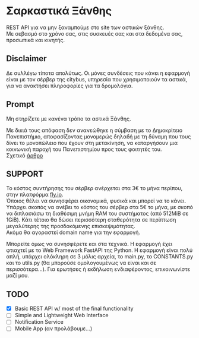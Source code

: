 # Σαρκαστικά Ξάνθης

REST API για να μην ξαναμπούμε στο site των αστικών ξάνθης.  
Με σεβασμό στο χρόνο σας, στις συσκευές σας και στα δεδομένα σας, προσωπικά και κινητής.

## Disclaimer

Δε συλλέγω τίποτα απολύτως. Οι μόνες συνδέσεις που κάνει η εφαρμογή είναι με τον σέρβερ της citybus, υπηρεσία που χρησιμοποιούν τα αστικά, για να ανακτήσει πληροφορίες για τα δρομολόγια.  

## Prompt

Μη στηρίζετε με κανένα τρόπο τα αστικά Ξάνθης.  

Με δικιά τους απόφαση δεν ανανεώθηκε η σύμβαση με το Δημοκρίτειο Πανεπιστήμιο, αποφασίζοντας μονομερώς δηλαδή με τη δύναμη που τους δίνει το μονοπώλειο που έχουν στη μετακίνηση, να καταργήσουν μια κοινωνική παροχή του Πανεπιστημίου προς τους φοιτητές του.  
Σχετικό [άρθρο](https://thepressproject.gr/kopike-i-dorean-metafora-foititon-apo-kai-pros-tis-panepistimioupoleis-komotinis-kai-xanthis-me-efthyni-ton-ktel/)  

## SUPPORT

Το κόστος συντήρησης του σέρβερ ανέρχεται στα 3€ το μήνα περίπου, στην πλατφόρμα [fly.io](https://fly.io).  
Όποιος θέλει να συνησφέρει οικονομικά, φυσικά και μπορεί να το κάνει. Υπάρχει σκοπός να ανέβει το κόστος του σέρβερ στα 5€ το μήνα, με σκοπό να διπλασιάσω τη διαθέσιμη μνήμη RAM του συστήματος (από 512MiB σε 1GiB). Κάτι τέτοιο θα δώσει περισσότερη σταθερότητα σε περίπτωση μεγαλύτερης της προσδοκόμενης επισκεψιμότητας.  
Ακόμα θα αγοραστεί domain name για την εφαρμογή.  

Μπορείτε όμως να συνησφέρετε και στα τεχνικά. Η εφαρμογή έχει φτιαχτεί με το Web Framework FastAPI της Python. Η εφαρμογή είναι πολύ απλή, υπάρχει ολόκληρη σε 3 μόλις αρχεία, το main.py, το CONSTANTS.py και το utils.py (θα μπορούσε ομολογουμένως να είναι και σε περισσότερα...). Για ερωτήσες ή εκδήλωση ενδιαφέροντος, επικοινωνίστε μαζί μου.  

## TODO
- [X] Basic REST API w/ most of the final functionality
- [ ] Simple and Lightweight Web Interface
- [ ] Notification Service
- [ ] Mobile App (αν προλάβουμε...)